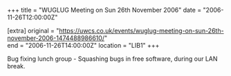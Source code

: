 +++
title = "WUGLUG Meeting on Sun 26th November 2006"
date = "2006-11-26T12:00:00Z"

[extra]
original = "https://uwcs.co.uk/events/wuglug-meeting-on-sun-26th-november-2006-1474488986610/"    
end = "2006-11-26T14:00:00Z"
location = "LIB1"
+++

Bug fixing lunch group - Squashing bugs in free software, during our LAN break.

